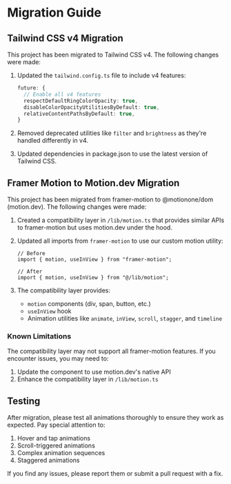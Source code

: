 # Migration Guide

## Tailwind CSS v4 Migration

This project has been migrated to Tailwind CSS v4. The following changes were made:

1. Updated the `tailwind.config.ts` file to include v4 features:
   ```ts
   future: {
     // Enable all v4 features
     respectDefaultRingColorOpacity: true,
     disableColorOpacityUtilitiesByDefault: true,
     relativeContentPathsByDefault: true,
   }
   ```

2. Removed deprecated utilities like `filter` and `brightness` as they're handled differently in v4.

3. Updated dependencies in package.json to use the latest version of Tailwind CSS.

## Framer Motion to Motion.dev Migration

This project has been migrated from framer-motion to @motionone/dom (motion.dev). The following changes were made:

1. Created a compatibility layer in `/lib/motion.ts` that provides similar APIs to framer-motion but uses motion.dev under the hood.

2. Updated all imports from `framer-motion` to use our custom motion utility:
   ```tsx
   // Before
   import { motion, useInView } from "framer-motion";

   // After
   import { motion, useInView } from "@/lib/motion";
   ```

3. The compatibility layer provides:
   - `motion` components (div, span, button, etc.)
   - `useInView` hook
   - Animation utilities like `animate`, `inView`, `scroll`, `stagger`, and `timeline`

### Known Limitations

The compatibility layer may not support all framer-motion features. If you encounter issues, you may need to:

1. Update the component to use motion.dev's native API
2. Enhance the compatibility layer in `/lib/motion.ts`

## Testing

After migration, please test all animations thoroughly to ensure they work as expected. Pay special attention to:

1. Hover and tap animations
2. Scroll-triggered animations
3. Complex animation sequences
4. Staggered animations

If you find any issues, please report them or submit a pull request with a fix.